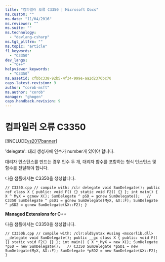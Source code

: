 ```yaml
---
title: "컴파일러 오류 C3350 | Microsoft Docs"
ms.custom: ""
ms.date: "11/04/2016"
ms.reviewer: ""
ms.suite: ""
ms.technology: 
  - "devlang-csharp"
ms.tgt_pltfrm: ""
ms.topic: "article"
f1_keywords: 
  - "C3350"
dev_langs: 
  - "C++"
helpviewer_keywords: 
  - "C3350"
ms.assetid: cfbbc338-92b5-4f34-999e-aa2d2376bc70
caps.latest.revision: 9
author: "corob-msft"
ms.author: "corob"
manager: "ghogen"
caps.handback.revision: 9
---
```

# 컴파일러 오류 C3350
[!INCLUDE[vs2017banner](../../assembler/inline/includes/vs2017banner.md)]

'delegate': 대리 생성자에 인수가 number개 있어야 합니다.  
  
 대리자 인스턴스를 만드는 경우 인수 두 개, 대리자 함수를 포함하는 형식 인스턴스 및 함수를 전달해야 합니다.  
  
 다음 샘플에서는 C3350을 생성합니다.  
  
```  
// C3350.cpp // compile with: /clr delegate void SumDelegate(); public ref class X { public: void F() {} static void F2() {} }; int main() { X ^ MyX = gcnew X(); SumDelegate ^ pSD = gcnew SumDelegate();   // C3350 SumDelegate ^ pSD1 = gcnew SumDelegate(MyX, &X::F); SumDelegate ^ pSD2 = gcnew SumDelegate(&X::F2); }  
```  
  
 **Managed Extensions for C\+\+**  
  
 다음 샘플에서는 C3350을 생성합니다.  
  
```  
// C3350b.cpp // compile with: /clr:oldSyntax #using <mscorlib.dll> __delegate void SumDelegate(); public __gc class X { public: void F() {} static void F2() {} }; int main() { X * MyX = new X(); SumDelegate *pSD = new SumDelegate();   // C3350 SumDelegate *pSD1 = new SumDelegate(MyX, &X::F); SumDelegate *pSD2 = new SumDelegate(&X::F2); }  
```